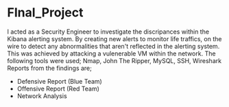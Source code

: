 # FInal_Project
I acted as a Security Engineer to investigate the discripances within the Kibana alerting system. 
By creating new alerts to monitor life traffics, on the wire to detect any abnormalities that aren't reflected in the alerting system.
This was achieved by attacking a vulenerable VM within the network.
The following tools were used; Nmap, John The Ripper, MySQL, SSH, Wireshark
Reports from the findings are; 
 * Defensive Report (Blue Team)
 * Offensive Report (Red Team)
 * Network Analysis
